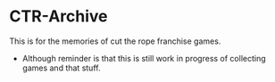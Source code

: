 # CTR-Archive
This is for the memories of cut the rope franchise games.

- Although reminder is that this is still work in progress of collecting games and that stuff.